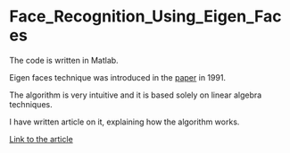 # Face_Recognition_Using_Eigen_Faces

The code is written in Matlab. 

Eigen faces technique was introduced in the [paper](http://www.face-rec.org/algorithms/pca/jcn.pdf) in 1991. 

The algorithm is very intuitive and it is based solely on linear algebra techniques. 

I have written article on it, explaining how the algorithm works. 

[Link to the article](https://medium.com/@devalshah1619/face-recognition-using-eigenfaces-technique-f221d505d4f7)



